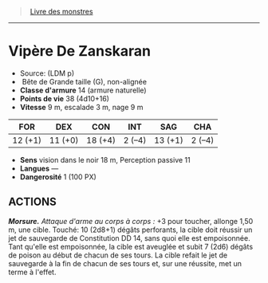 ﻿> [Livre des monstres](tome_of_beasts.md)

---

# Vipère De Zanskaran

- Source: (LDM p)
-  Bête de Grande taille (G), non-alignée
- **Classe d'armure** 14 (armure naturelle)
- **Points de vie** 38 (4d10+16)
- **Vitesse** 9 m, escalade 3 m, nage 9 m

|FOR|DEX|CON|INT|SAG|CHA|
|---|---|---|---|---|---|
|12 (+1)|11 (+0)|18 (+4)|2 (–4)|13 (+1)|2 (–4)|

- **Sens** vision dans le noir 18 m, Perception passive 11
- **Langues** —
- **Dangerosité** 1 (100 PX)

## ACTIONS

**_Morsure._** _Attaque d'arme au corps à corps :_ +3 pour toucher, allonge 1,50 m, une cible. Touché: 10 (2d8+1) dégâts perforants, la cible doit réussir un jet de sauvegarde de Constitution DD 14, sans quoi elle est empoisonnée. Tant qu'elle est empoisonnée, la cible est aveuglée et subit 7 (2d6) dégâts de poison au début de chacun de ses tours. La cible refait le jet de sauvegarde à la fin de chacun de ses tours et, sur une réussite, met un terme à l'effet.

